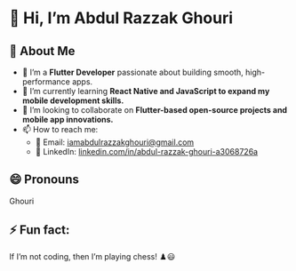 # 👋 Hi, I’m Abdul Razzak Ghouri   

## 🚀 About Me  
- 💼 I’m a **Flutter Developer** passionate about building smooth, high-performance apps. 
- 🌱 I’m currently learning **React Native and JavaScript to expand my mobile development skills.**   
- 💞️ I’m looking to collaborate on **Flutter-based open-source projects and mobile app innovations.**  
- 📫 How to reach me:  
  - 📧 Email: [iamabdulrazzakghouri@gmail.com](mailto:iamabdulrazzakghouri@gmail.com)  
  - 🔗 LinkedIn: [linkedin.com/in/abdul-razzak-ghouri-a3068726a](https://www.linkedin.com/in/abdul-razzak-ghouri-a3068726a/)  

## 😄 Pronouns
Ghouri 

## ⚡ Fun fact:  
If I’m not coding, then I’m playing chess! ♟️😃  
